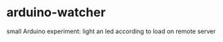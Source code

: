arduino-watcher
===============

small Arduino experiment: light an led according to load on remote server